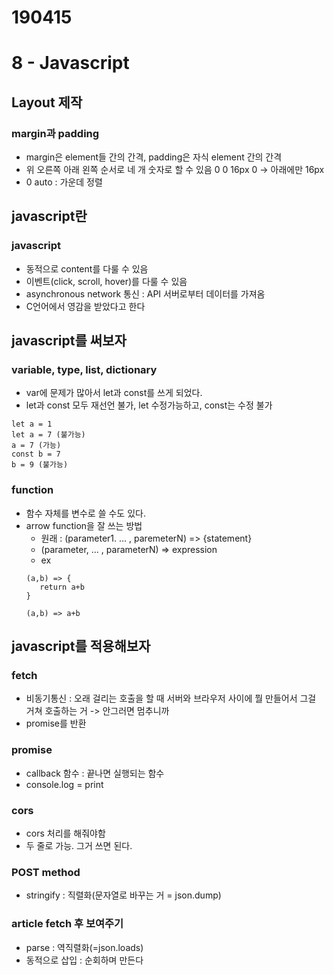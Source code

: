 # 190415
# 8 - Javascript

## Layout 제작
### margin과 padding
- margin은 element들 간의 간격, padding은 자식 element 간의 간격
- 위 오른쪽 아래 왼쪽 순서로 네 개 숫자로 할 수 있음 0 0 16px 0 -> 아래에만 16px
- 0 auto : 가운데 정렬

## javascript란
### javascript
- 동적으로 content를 다룰 수 있음
- 이벤트(click, scroll, hover)를 다룰 수 있음
- asynchronous network 통신 : API 서버로부터 데이터를 가져옴
- C언어에서 영감을 받았다고 한다

## javascript를 써보자
### variable, type, list, dictionary
- var에 문제가 많아서 let과 const를 쓰게 되었다.
- let과 const 모두 재선언 불가, let 수정가능하고, const는 수정 불가
```
let a = 1
let a = 7 (불가능)
a = 7 (가능)
const b = 7
b = 9 (불가능)
```
### function
- 함수 자체를 변수로 쓸 수도 있다.
- arrow function을 잘 쓰는 방법
  - 원래 : (parameter1. ... , paremeterN) => {statement}
  - (parameter, ... , parameterN) => expression
  - ex
  ```
  (a,b) => {
     return a+b
  }
  
  (a,b) => a+b

## javascript를 적용해보자
### fetch
- 비동기통신 : 오래 걸리는 호출을 할 때 서버와 브라우저 사이에 뭘 만들어서 그걸 거쳐 호출하는 거 -> 안그러면 멈추니까
- promise를 반환
### promise
- callback 함수 : 끝나면 실행되는 함수
- console.log = print
### cors
- cors 처리를 해줘야함
- 두 줄로 가능. 그거 쓰면 된다.
### POST method
- stringify : 직렬화(문자열로 바꾸는 거 = json.dump)
### article fetch 후 보여주기
- parse : 역직렬화(=json.loads)
- 동적으로 삽입 : 순회하며 만든다
